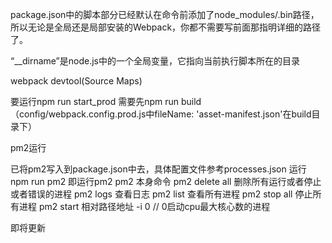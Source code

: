 package.json中的脚本部分已经默认在命令前添加了node_modules/.bin路径，所以无论是全局还是局部安装的Webpack，你都不需要写前面那指明详细的路径了。

“__dirname”是node.js中的一个全局变量，它指向当前执行脚本所在的目录

webpack devtool(Source Maps)

要运行npm run start_prod 需要先npm run build（config/webpack.config.prod.js中fileName: 'asset-manifest.json'在build目录下）


pm2运行

已将pm2写入到package.json中去，具体配置文件参考processes.json
运行 npm run pm2 即运行pm2
pm2 本身命令
pm2 delete all 删除所有运行或者停止或者错误的进程
pm2 logs 查看日志
pm2 list 查看所有进程
pm2 stop all 停止所有进程
pm2 start 相对路径地址 -i 0 // 0启动cpu最大核心数的进程


即将更新
